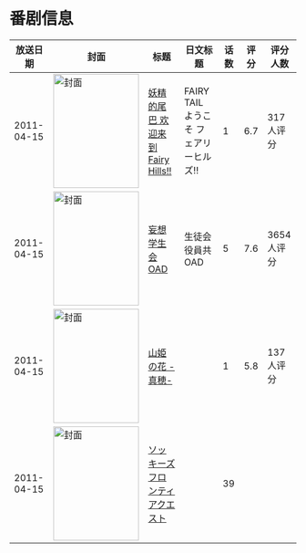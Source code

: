 # 番剧信息

|放送日期|封面|标题|日文标题|话数|评分|评分人数|
|---|---|---|---|---|---|---|
|2011-04-15|<img src="//lain.bgm.tv/pic/cover/c/52/5c/16139_6HDU2.jpg" alt="封面" style="width:150px;height:200px;object-fit:cover;">|[妖精的尾巴 欢迎来到 Fairy Hills!!](https://bangumi.tv/subject/16139)|FAIRY TAIL  ようこそ フェアリーヒルズ!!|1|6.7|317人评分|
|2011-04-15|<img src="//lain.bgm.tv/pic/cover/c/f4/20/17160_vJ1ih.jpg" alt="封面" style="width:150px;height:200px;object-fit:cover;">|[妄想学生会 OAD](https://bangumi.tv/subject/17160)|生徒会役員共 OAD|5|7.6|3654人评分|
|2011-04-15|<img src="/img/no_icon_subject.png" alt="封面" style="width:150px;height:200px;object-fit:cover;">|[山姫の花 -真穂-](https://bangumi.tv/subject/69191)||1|5.8|137人评分|
|2011-04-15|<img src="//lain.bgm.tv/pic/cover/c/70/91/342089_Gnnb9.jpg" alt="封面" style="width:150px;height:200px;object-fit:cover;">|[ソッキーズ フロンティアクエスト](https://bangumi.tv/subject/342089)||39|||
